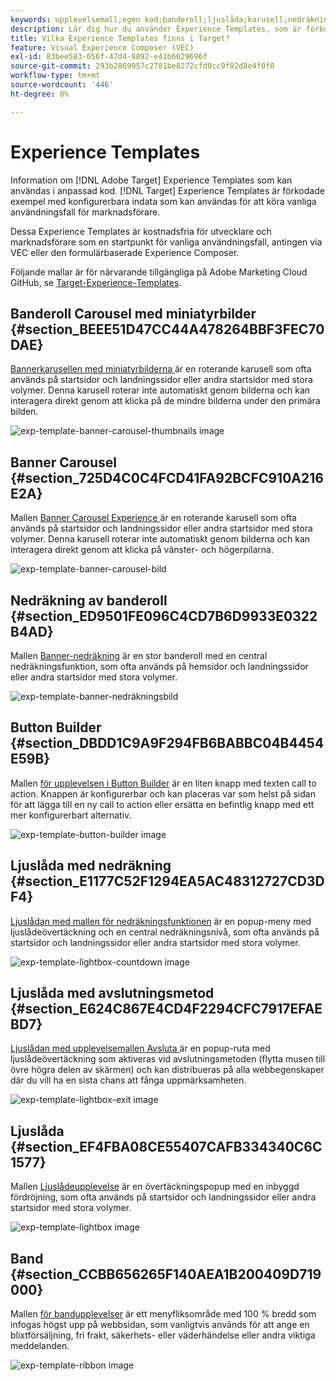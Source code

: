 ```yaml
---
keywords: upplevelsemall;egen kod;banderoll;ljuslåda;karusell;nedräkning;menyfliksområde;knappar
description: Lär dig hur du använder Experience Templates, som är förkodade exempel med konfigurerbara indata som kan användas för att köra vanliga användningsfall för marknadsförare i Adobe Target.
title: Vilka Experience Templates finns i Target?
feature: Visual Experience Composer (VEC)
exl-id: 83bee583-656f-47d4-8892-e41b6629696f
source-git-commit: 293b2869957c2781be8272cfd0cc9f82d8e4f0f0
workflow-type: tm+mt
source-wordcount: '446'
ht-degree: 0%

---
```


# Experience Templates

Information om [!DNL Adobe Target] Experience Templates som kan användas i anpassad kod. [!DNL Target] Experience Templates är förkodade exempel med konfigurerbara indata som kan användas för att köra vanliga användningsfall för marknadsförare.

Dessa Experience Templates är kostnadsfria för utvecklare och marknadsförare som en startpunkt för vanliga användningsfall, antingen via VEC eller den formulärbaserade Experience Composer.

Följande mallar är för närvarande tillgängliga på Adobe Marketing Cloud GitHub, se [Target-Experience-Templates](https://github.com/Adobe-Marketing-Cloud/target-experience-templates).

## Banderoll Carousel med miniatyrbilder {#section_BEEE51D47CC44A478264BBF3FEC70DAE}

[Bannerkarusellen med miniatyrbilderna ](https://github.com/Adobe-Marketing-Cloud/target-experience-templates/tree/master/banner-carousel-thumbnails) är en roterande karusell som ofta används på startsidor och landningssidor eller andra startsidor med stora volymer. Denna karusell roterar inte automatiskt genom bilderna och kan interagera direkt genom att klicka på de mindre bilderna under den primära bilden.

![exp-template-banner-carousel-thumbnails image](assets/exp-template-banner-carousel-thumbnails.png)

## Banner Carousel {#section_725D4C0C4FCD41FA92BCFC910A216E2A}

Mallen [Banner Carousel Experience ](https://github.com/Adobe-Marketing-Cloud/target-experience-templates/tree/master/banner-carousel) är en roterande karusell som ofta används på startsidor och landningssidor eller andra startsidor med stora volymer. Denna karusell roterar inte automatiskt genom bilderna och kan interagera direkt genom att klicka på vänster- och högerpilarna.

![exp-template-banner-carousel-bild](assets/exp-template-banner-carousel.png)

## Nedräkning av banderoll {#section_ED9501FE096C4CD7B6D9933E0322B4AD}

Mallen [Banner-nedräkning](https://github.com/Adobe-Marketing-Cloud/target-experience-templates/tree/master/banner-countdown) är en stor banderoll med en central nedräkningsfunktion, som ofta används på hemsidor och landningssidor eller andra startsidor med stora volymer.

![exp-template-banner-nedräkningsbild](assets/exp-template-banner-countdown.png)

## Button Builder {#section_DBDD1C9A9F294FB6BABBC04B4454E59B}

Mallen [för upplevelsen i Button Builder](https://github.com/Adobe-Marketing-Cloud/target-experience-templates/tree/master/button) är en liten knapp med texten call to action. Knappen är konfigurerbar och kan placeras var som helst på sidan för att lägga till en ny call to action eller ersätta en befintlig knapp med ett mer konfigurerbart alternativ.

![exp-template-button-builder image](assets/exp-template-button-builder.png)

## Ljuslåda med nedräkning {#section_E1177C52F1294EA5AC48312727CD3DF4}

[Ljuslådan med mallen för nedräkningsfunktionen](https://github.com/Adobe-Marketing-Cloud/target-experience-templates/tree/master/lightbox-countdown) är en popup-meny med ljuslådeövertäckning och en central nedräkningsnivå, som ofta används på startsidor och landningssidor eller andra startsidor med stora volymer.

![exp-template-lightbox-countdown image](assets/exp-template-lightbox-countdown.png)

## Ljuslåda med avslutningsmetod {#section_E624C867E4CD4F2294CFC7917EFAEBD7}

[Ljuslådan med upplevelsemallen Avsluta ](https://github.com/Adobe-Marketing-Cloud/target-experience-templates/tree/master/lightbox-exit-intent) är en popup-ruta med ljuslådeövertäckning som aktiveras vid avslutningsmetoden (flytta musen till övre högra delen av skärmen) och kan distribueras på alla webbegenskaper där du vill ha en sista chans att fånga uppmärksamheten.

![exp-template-lightbox-exit image](assets/exp-template-lightbox-exit.png)

## Ljuslåda {#section_EF4FBA08CE55407CAFB334340C6C1577}

Mallen [Ljuslådeupplevelse](https://github.com/Adobe-Marketing-Cloud/target-experience-templates) är en övertäckningspopup med en inbyggd fördröjning, som ofta används på startsidor och landningssidor eller andra startsidor med stora volymer.

![exp-template-lightbox image](assets/exp-template-lightbox.png)

## Band {#section_CCBB656265F140AEA1B200409D719000}

Mallen [för bandupplevelser](https://github.com/Adobe-Marketing-Cloud/target-experience-templates/tree/master/ribbon) är ett menyfliksområde med 100 % bredd som infogas högst upp på webbsidan, som vanligtvis används för att ange en blixtförsäljning, fri frakt, säkerhets- eller väderhändelse eller andra viktiga meddelanden.

![exp-template-ribbon image](assets/exp-template-ribbon.png)
